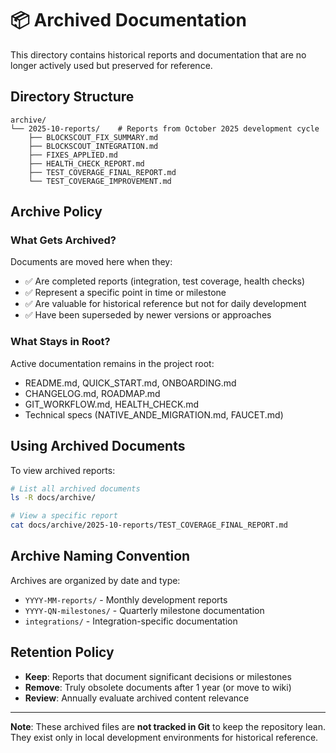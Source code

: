 # 📦 Archived Documentation

This directory contains historical reports and documentation that are no longer actively used but preserved for reference.

## Directory Structure

```
archive/
└── 2025-10-reports/    # Reports from October 2025 development cycle
    ├── BLOCKSCOUT_FIX_SUMMARY.md
    ├── BLOCKSCOUT_INTEGRATION.md
    ├── FIXES_APPLIED.md
    ├── HEALTH_CHECK_REPORT.md
    ├── TEST_COVERAGE_FINAL_REPORT.md
    └── TEST_COVERAGE_IMPROVEMENT.md
```

## Archive Policy

### What Gets Archived?

Documents are moved here when they:
- ✅ Are completed reports (integration, test coverage, health checks)
- ✅ Represent a specific point in time or milestone
- ✅ Are valuable for historical reference but not for daily development
- ✅ Have been superseded by newer versions or approaches

### What Stays in Root?

Active documentation remains in the project root:
- README.md, QUICK_START.md, ONBOARDING.md
- CHANGELOG.md, ROADMAP.md
- GIT_WORKFLOW.md, HEALTH_CHECK.md
- Technical specs (NATIVE_ANDE_MIGRATION.md, FAUCET.md)

## Using Archived Documents

To view archived reports:

```bash
# List all archived documents
ls -R docs/archive/

# View a specific report
cat docs/archive/2025-10-reports/TEST_COVERAGE_FINAL_REPORT.md
```

## Archive Naming Convention

Archives are organized by date and type:
- `YYYY-MM-reports/` - Monthly development reports
- `YYYY-QN-milestones/` - Quarterly milestone documentation
- `integrations/` - Integration-specific documentation

## Retention Policy

- **Keep**: Reports that document significant decisions or milestones
- **Remove**: Truly obsolete documents after 1 year (or move to wiki)
- **Review**: Annually evaluate archived content relevance

---

**Note**: These archived files are **not tracked in Git** to keep the repository lean. They exist only in local development environments for historical reference.
